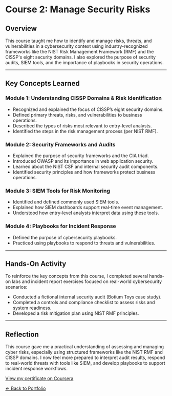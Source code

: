 #  Course 2: Manage Security Risks

##  Overview

This course taught me how to identify and manage risks, threats, and vulnerabilities in a cybersecurity context using industry-recognized frameworks like the NIST Risk Management Framework (RMF) and the CISSP's eight security domains. I also explored the purpose of security audits, SIEM tools, and the importance of playbooks in security operations.

---

##  Key Concepts Learned

###  Module 1: Understanding CISSP Domains & Risk Identification
- Recognized and explained the focus of CISSP’s eight security domains.
- Defined primary threats, risks, and vulnerabilities to business operations.
- Described the types of risks most relevant to entry-level analysts.
- Identified the steps in the risk management process (per NIST RMF).

###  Module 2: Security Frameworks and Audits
- Explained the purpose of security frameworks and the CIA triad.
- Introduced OWASP and its importance in web application security.
- Learned about the NIST CSF and internal security audit components.
- Identified security principles and how frameworks protect business operations.

###  Module 3: SIEM Tools for Risk Monitoring
- Identified and defined commonly used SIEM tools.
- Explained how SIEM dashboards support real-time event management.
- Understood how entry-level analysts interpret data using these tools.

###  Module 4: Playbooks for Incident Response
- Defined the purpose of cybersecurity playbooks.
- Practiced using playbooks to respond to threats and vulnerabilities.

---

##  Hands-On Activity

To reinforce the key concepts from this course, I completed several hands-on labs and incident report exercises focused on real-world cybersecurity scenarios:
- Conducted a fictional internal security audit (Botium Toys case study).
- Completed a controls and compliance checklist to assess risks and system readiness.
- Developed a risk mitigation plan using NIST RMF principles.

---

##  Reflection

This course gave me a practical understanding of assessing and managing cyber risks, especially using structured frameworks like the NIST RMF and CISSP domains. I now feel more prepared to interpret audit results, respond to real-world threats with tools like SIEM, and develop playbooks to support incident response workflows.

 [View my certificate on Coursera](https://coursera.org/share/84b280378cc6430689eefdeec028698e)
 
[← Back to Portfolio](../index.html)
